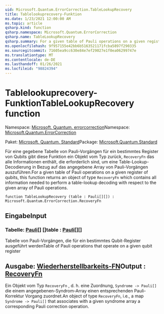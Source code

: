 ```yaml
---
uid: Microsoft.Quantum.ErrorCorrection.TableLookupRecovery
title: Tablelookuprecovery-Funktion
ms.date: 1/23/2021 12:00:00 AM
ms.topic: article
qsharp.kind: function
qsharp.namespace: Microsoft.Quantum.ErrorCorrection
qsharp.name: TableLookupRecovery
qsharp.summary: For a given table of Pauli operations on a given register of qubits, this function returns an object of type `RecoveryFn` which contains all information needed to perform a table-lookup decoding with respect to the given array of Pauli operations.
ms.openlocfilehash: 9f957155e42bb6b5163521171fcba5897f290335
ms.sourcegitcommit: 71605ea9cc630e84e7ef29027e1f0ea06299747e
ms.translationtype: MT
ms.contentlocale: de-DE
ms.lasthandoff: 01/26/2021
ms.locfileid: "98824394"
---
```

# <a name="tablelookuprecovery-function"></a><span data-ttu-id="34194-102">Tablelookuprecovery-Funktion</span><span class="sxs-lookup"><span data-stu-id="34194-102">TableLookupRecovery function</span></span>

<span data-ttu-id="34194-103">Namespace: [Microsoft. Quantum. errorcorrection](xref:Microsoft.Quantum.ErrorCorrection)</span><span class="sxs-lookup"><span data-stu-id="34194-103">Namespace: [Microsoft.Quantum.ErrorCorrection](xref:Microsoft.Quantum.ErrorCorrection)</span></span>

<span data-ttu-id="34194-104">Paket: [Microsoft. Quantum. Standard](https://nuget.org/packages/Microsoft.Quantum.Standard)</span><span class="sxs-lookup"><span data-stu-id="34194-104">Package: [Microsoft.Quantum.Standard](https://nuget.org/packages/Microsoft.Quantum.Standard)</span></span>


<span data-ttu-id="34194-105">Für eine gegebene Tabelle von Pauli-Vorgängen für ein bestimmtes Register von Qubits gibt diese Funktion ein Objekt vom Typ zurück, `RecoveryFn` das alle Informationen enthält, die erforderlich sind, um eine Table-Lookup-Decodierung in Bezug auf das angegebene Array von Pauli-Vorgängen auszuführen.</span><span class="sxs-lookup"><span data-stu-id="34194-105">For a given table of Pauli operations on a given register of qubits, this function returns an object of type `RecoveryFn` which contains all information needed to perform a table-lookup decoding with respect to the given array of Pauli operations.</span></span>

```qsharp
function TableLookupRecovery (table : Pauli[][]) : Microsoft.Quantum.ErrorCorrection.RecoveryFn
```


## <a name="input"></a><span data-ttu-id="34194-106">Eingabe</span><span class="sxs-lookup"><span data-stu-id="34194-106">Input</span></span>

### <a name="table--pauli"></a><span data-ttu-id="34194-107">Tabelle: [Pauli](xref:microsoft.quantum.lang-ref.pauli)[] []</span><span class="sxs-lookup"><span data-stu-id="34194-107">table : [Pauli](xref:microsoft.quantum.lang-ref.pauli)[][]</span></span>

<span data-ttu-id="34194-108">Tabelle von Pauli-Vorgängen, die für ein bestimmtes Qubit-Register ausgeführt werden</span><span class="sxs-lookup"><span data-stu-id="34194-108">Table of Pauli operations that operate on a given qubit register</span></span>



## <a name="output--recoveryfn"></a><span data-ttu-id="34194-109">Ausgabe: [Wiederherstellbarkeits-FN](xref:Microsoft.Quantum.ErrorCorrection.RecoveryFn)</span><span class="sxs-lookup"><span data-stu-id="34194-109">Output : [RecoveryFn](xref:Microsoft.Quantum.ErrorCorrection.RecoveryFn)</span></span>

<span data-ttu-id="34194-110">Ein Objekt vom Typ `RecoveryFn` , d. h. eine Zuordnung, `Syndrome -> Pauli[]` die einem angegebenen-Syndrom-Array einen entsprechenden Pauli-Korrektur Vorgang zuordnet.</span><span class="sxs-lookup"><span data-stu-id="34194-110">An object of type `RecoveryFn`, i.e., a map `Syndrome -> Pauli[]` that associates with a given syndrome array a corresponding Pauli correction operation.</span></span>